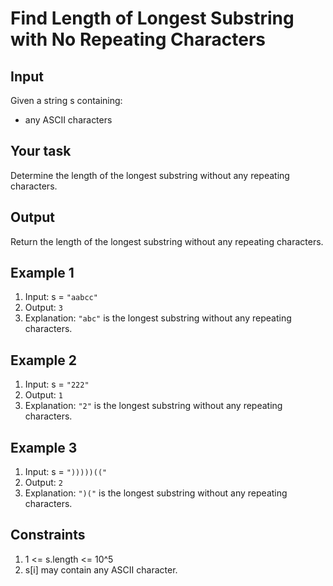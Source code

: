 # Find Length of Longest Substring with No Repeating Characters

## Input

Given a string s containing:

- any ASCII characters

## Your task

Determine the length of the longest substring without any repeating characters.

## Output

Return the length of the longest substring without any repeating characters.

## Example 1

1. Input: s = `"aabcc"`
2. Output: `3`
3. Explanation: `"abc"` is the longest substring without any repeating characters.

## Example 2

1. Input: s = `"222"`
2. Output: `1`
3. Explanation: `"2"` is the longest substring without any repeating characters.

## Example 3

1. Input: s = `")))))(("`
2. Output: `2`
3. Explanation: `")("` is the longest substring without any repeating characters.

## Constraints

1. 1 <= s.length <= 10^5
2. s[i] may contain any ASCII character.
